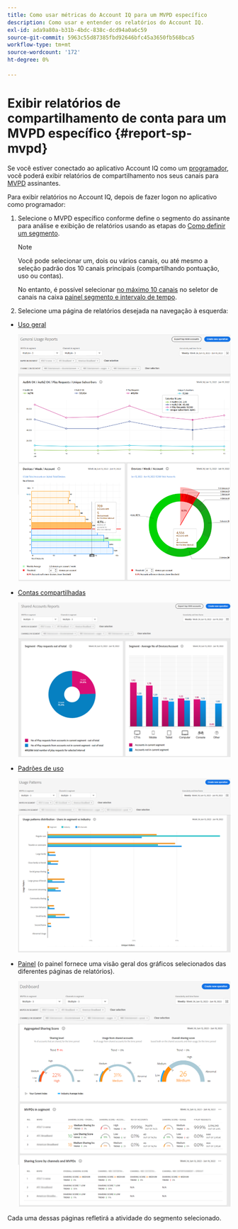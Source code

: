 ```yaml
---
title: Como usar métricas do Account IQ para um MVPD específico
description: Como usar e entender os relatórios do Account IQ.
exl-id: ada9a80a-b31b-4bdc-838c-dcd94a0a6c59
source-git-commit: 5963c55d87385fbd92646bfc45a3650fb568bca5
workflow-type: tm+mt
source-wordcount: '172'
ht-degree: 0%

---
```


# Exibir relatórios de compartilhamento de conta para um MVPD específico <!--and programmer--> {#report-sp-mvpd}

Se você estiver conectado ao aplicativo Account IQ como um [programador](/help/AccountIQ/product-concepts.md#programmer-def), você poderá exibir relatórios de compartilhamento nos seus canais para [MVPD](/help/AccountIQ/product-concepts.md#mvpd-def) assinantes.

Para exibir relatórios no Account IQ, depois de fazer logon no aplicativo como programador:

1. Selecione o MVPD específico conforme define o segmento do assinante para análise e exibição de relatórios usando as etapas do [Como definir um segmento](/help/AccountIQ/howto-select-segment-timeframe.md).


   >[!NOTE]
   >
   >Você pode selecionar um, dois ou vários canais, ou até mesmo a seleção padrão dos 10 canais principais (compartilhando pontuação, uso ou contas).
   >
   >
   >No entanto, é possível selecionar [no máximo 10 canais](/help/AccountIQ/limitations.md) no seletor de canais na caixa [painel segmento e intervalo de tempo](/help/AccountIQ/segments-timeframe.md).

1. Selecione uma página de relatórios desejada na navegação à esquerda:

* [Uso geral](/help/AccountIQ/general-usage-reports.md)

   ![](assets/specific-mvpd-gen-usage.png)
* [Contas compartilhadas](/help/AccountIQ/shared-acc-reports.md)

   ![](assets/specific-mvpd-shared-acc.png)
* [Padrões de uso](/help/AccountIQ/usage-patterns.md)

   ![](assets/specific-mvpd-usage-pattern.png)

* [Painel](/help/AccountIQ/dashboard.md) (o painel fornece uma visão geral dos gráficos selecionados das diferentes páginas de relatórios).

   ![](assets/specific-mvpd-dashboard.png)

Cada uma dessas páginas refletirá a atividade do segmento selecionado.

